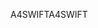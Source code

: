 <span data-ttu-id="064c1-101">A4SWIFT</span><span class="sxs-lookup"><span data-stu-id="064c1-101">A4SWIFT</span></span>